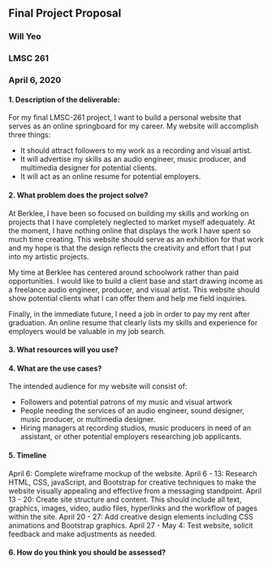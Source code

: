 ## Final Project Proposal
### Will Yeo
### LMSC 261
### April 6, 2020

#### 1. Description of the deliverable:

For my final LMSC-261 project, I want to build a personal website that serves as an online springboard for my career. My website will accomplish three things:

  - It should attract followers to my work as a recording and visual artist.
  - It will advertise my skills as an audio engineer, music producer, and multimedia designer for potential clients.
  - It will act as an online resume for potential employers.

#### 2. What problem does the project solve?

At Berklee, I have been so focused on building my skills and working on projects that I have completely neglected to market myself adequately. At the moment, I have nothing online that displays the work I have spent so much time creating. This website should serve as an exhibition for that work and my hope is that the design reflects the creativity and effort that I put into my artistic projects.

 My time at Berklee has centered around schoolwork rather than paid opportunities. I would like to build a client base and start drawing income as a freelance audio engineer, producer, and visual artist. This website should show potential clients what I can offer them and help me field inquiries.

 Finally, in the immediate future, I need a job in order to pay my rent after graduation. An online resume that clearly lists my skills and experience for employers would be valuable in my job search.

#### 3. What resources will you use?


#### 4. What are the use cases?

The intended audience for my website will consist of:

  - Followers and potential patrons of my music and visual artwork
  - People needing the services of an audio engineer, sound designer, music producer, or multimedia designer.
  - Hiring managers at recording studios, music producers in need of an assistant, or other potential employers researching job applicants.

#### 5. Timeline

April 6: Complete wireframe mockup of the website.
April 6 - 13: Research HTML, CSS, javaScript, and Bootstrap for creative techniques to make the website visually appealing and effective from a messaging standpoint.
April 13 - 20: Create site structure and content. This should include all text, graphics, images, video, audio files, hyperlinks and the workflow of pages within the site.
April 20 - 27: Add creative design elements including CSS animations and Bootstrap graphics.
April 27 - May 4: Test website, solicit feedback and make adjustments as needed.


#### 6. How do you think you should be assessed?
